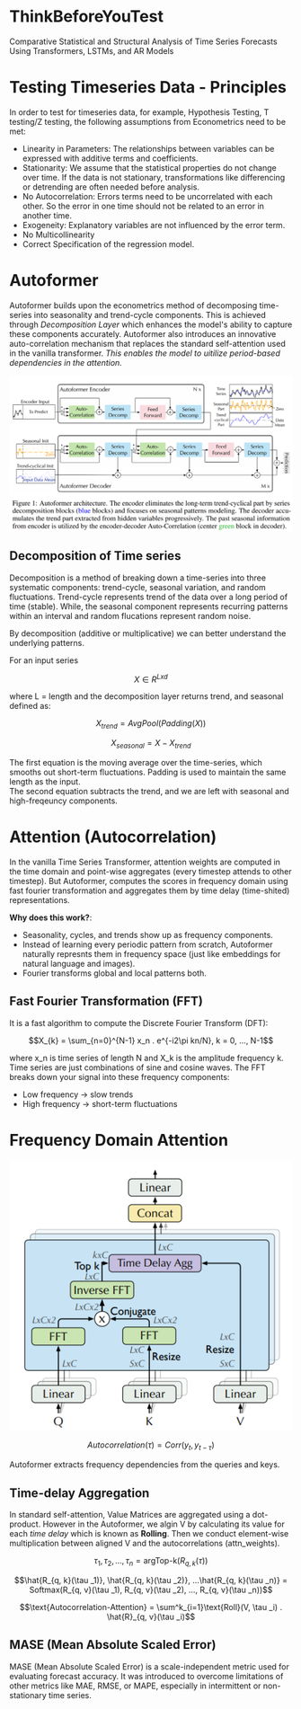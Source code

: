 # ThinkBeforeYouTest
Comparative Statistical and Structural Analysis of Time Series Forecasts Using Transformers, LSTMs, and AR Models

# Testing Timeseries Data - Principles
In order to test for timeseries data, for example, Hypothesis Testing, T testing/Z testing, the following assumptions from Econometrics need to be met: 
- Linearity in Parameters: The relationships between variables can be expressed with additive terms and coefficients.
- Stationarity: We assume that the statistical properties do not change over time. If the data is not stationary, transformations like differencing or detrending are often needed before analysis. 
- No Autocorrelation: Errors terms need to be uncorrelated with each other. So the error in one time should not be related to an error in another time.
- Exogeneity: Explanatory variables are not influenced by the error term.
- No Multicollinearity
- Correct Specification of the regression model.


# Autoformer
Autoformer builds upon the econometrics method of decomposing time-series into seasonality and trend-cycle components. This is achieved through *Decomposition Layer* which enhances the model's ability to capture these components accurately. Autoformer also introduces an innovative auto-correlation mechanism that replaces the standard self-attention used in the vanilla transformer. *This enables the model to uitilize period-based dependencies in the attention.*

<p align="center">
  <img src="imgs/autoformer_architecture.png" alt="Autoformer Architecture" width="600"/>
</p>

## Decomposition of Time series
Decomposition is a method of breaking down a time-series into three systematic components: trend-cycle, seasonal variation, and random fluctuations. Trend-cycle represents trend of the data over a long period of time (stable). While, the seasonal component represents recurring patterns within an interval and random flucations represent random noise. <br>

By decomposition (additive or multiplicative) we can better understand the underlying patterns. 

For an input series
```math 
X \in R^{Lxd}
```
where L = length and the decomposition layer returns trend, and seasonal defined as:
```math
X_{trend} = AvgPool(Padding(X))
```
```math
X_{seasonal} = X - X_{trend}
```
The first equation is the moving average over the time-series, which smooths out short-term fluctuations. Padding is used to maintain the same length as the input. <br>
The second equation subtracts the trend, and we are left with seasonal and high-freqeuncy components.
<br>

# Attention (Autocorrelation)
In the vanilla Time Series Transformer, attention weights are computed in the time domain and point-wise aggregates (every timestep attends to other timestep). But Autoformer, computes the scores in frequency domain using fast fourier transformation and aggregates them by time delay (time-shited) representations. <br>

**Why does this work?**: 
- Seasonality, cycles, and trends show up as frequency components.
- Instead of learning every periodic pattern from scratch, Autoformer naturally represnts them in frequency space (just like embeddings for natural language and images).
- Fourier transforms global and local patterns both.

## Fast Fourier Transformation (FFT)
It is a fast algorithm to compute the Discrete Fourier Transform (DFT):
```math
X_{k} = \sum_{n=0}^{N-1} x_n . e^{-i2\pi kn/N}, k = 0, ..., N-1
```
where x_n is time series of length N and X_k is the amplitude frequency k. <br>
Time series are just combinations of sine and cosine waves. The FFT breaks down your signal into these frequency components:
- Low frequency -> slow trends
- High frequency -> short-term fluctuations

# Frequency Domain Attention
<p align="center">
  <img src="imgs/autoformer_autocorrelation_only_attention.png" alt="Autoformer Architecture" width="600"/>
</p>

```math
Autocorrelation(\tau) = Corr(y_t, y_{t-\tau})
```

Autoformer extracts frequency dependencies from the queries and keys. 

## Time-delay Aggregation
In standard self-attention, Value Matrices are aggregated using a dot-product. However in the Autoformer, we algin V by calculating its value for each *time delay* which is known as **Rolling**. Then we conduct element-wise multiplication between aligned V and the autocorrelations (attn_weights). <br>

```math
\tau _1, \tau _2, ..., \tau _n = \text{arg} \text{Top-k}(R_{q, k}(\tau))
```

```math
\hat{R_{q, k}(\tau _1)}, \hat{R_{q, k}(\tau _2)}, ...\hat{R_{q, k}(\tau _n)} = Softmax(R_{q, v}(\tau _1), R_{q, v}(\tau _2), ..., R_{q, v}(\tau _n))
```

```math
\text{Autocorrelation-Attention} = \sum^k_{i=1}\text{Roll}(V, \tau _i) . \hat{R}_{q, v}(\tau _i)
```

## MASE (Mean Absolute Scaled Error)

MASE (Mean Absolute Scaled Error) is a scale-independent metric used for evaluating forecast accuracy. It was introduced to overcome limitations of other metrics like MAE, RMSE, or MAPE, especially in intermittent or non-stationary time series.